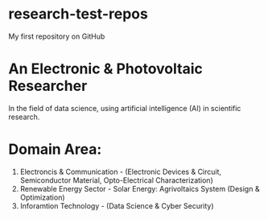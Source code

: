 # research-test-repos
My first repository on GitHub
# An Electronic & Photovoltaic Researcher
In the field of data science, using artificial intelligence (AI) in scientific research.
# Domain Area: 
1. Electroncis & Communication - (Electronic Devices & Circuit, Semiconductor Material, Opto-Electrical Characterization)
2. Renewable Energy Sector - Solar Energy: Agrivoltaics System (Design & Optimization)
3. Inforamtion Technology -  (Data Science & Cyber Security)
